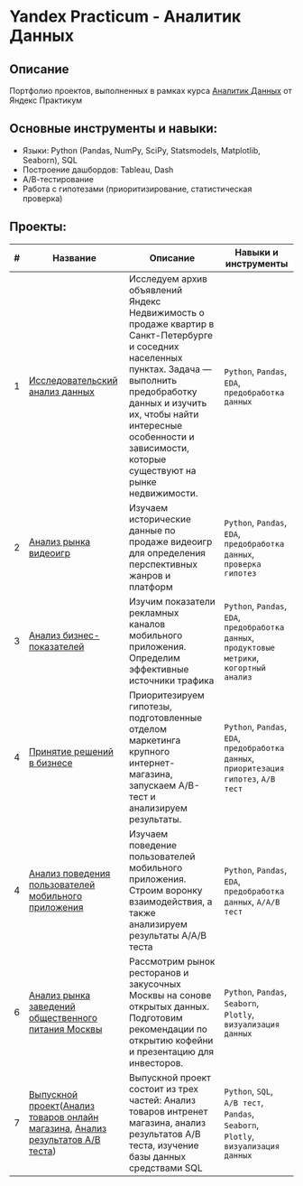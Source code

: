 # Yandex Practicum - Аналитик Данных

## Описание
Портфолио проектов, выполненных в рамках курса [Аналитик Данных](https://practicum.yandex.ru/data-analyst/) от Яндекс Практикум

## Основные инструменты и навыки:
- Языки: Python (Pandas, NumPy, SciPy, Statsmodels, Matplotlib, Seaborn), SQL
- Построение дашбордов: Tableau, Dash
- А/В-тестирование
- Работа с гипотезами (приоритизирование, статистическая проверка)

## Проекты:
| # | Название | Описание                                                    | Навыки и инструменты           |  
| --|-----------|-------------------|------------------------------------------------------------------|
| 1 | [Исследовательский анализ данных](exploratory_data_analysis/) | Исследуем архив объявлений Яндекс Недвижимость о продаже квартир в Санкт-Петербурге и соседних населенных пунктах. Задача — выполнить предобработку данных и изучить их, чтобы найти интересные особенности и зависимости, которые существуют на рынке недвижимости. | `Python`, `Pandas`, `EDA`, `предобработка данных` |
| 2 | [Анализ рынка видеоигр](video_game_market_analysis/) |Изучаем исторические данные по продаже видеоигр для определения перспективных жанров и платформ| `Python`, `Pandas`, `EDA`, `предобработка данных`, `проверка гипотез`|
| 3 | [Анализ бизнес-показателей](business_performance_analysis/) | Изучим показатели рекламных каналов мобильного приложения. Определим эффективные источники трафика | `Python`, `Pandas`, `EDA`, `предобработка данных`, `продуктовые метрики`, `когортный анализ` |
| 4 | [Принятие решений в бизнесе](decision_making_in_business/) | Приоритезируем гипотезы, подготовленные отделом маркетинга крупного интернет-магазина, запускаем A/B-тест и анализируем результаты. | `Python`, `Pandas`, `EDA`, `предобработка данных`, `приоритезация гипотез`, `A/B тест` |
| 4 | [Анализ поведения пользователей мобильного приложения](mobile_app_funnel_analysis/) | Изучаем поведение пользователей мобильного приложения. Строим воронку взаимодействия, а также анализируем результаты A/A/B теста | `Python`, `Pandas`, `EDA`, `предобработка данных`, `A/A/B тест`|
| 6 | [Анализ рынка заведений общественного питания Москвы](cafe_market_analysis/) | Рассмотрим рынок ресторанов и закусочных Москвы на сонове открытых данных. Подготовим рекомендации по открытию кофейни и презентацию для инвесторов.|`Python`, `Pandas`, `Seaborn`, `Plotly`, `визуализация данных` |
| 7 | [Выпускной проект](final_project/)([Анализ товаров онлайн магазина](final_project/e_commerce_product_analysis/), [Анализ результатов A/B теста](final_project/AB_Test/)) | Выпускной проект состоит из трех частей: Анализ товаров интренет магазина, анализ результатов A/B теста, изучение базы данных средствами SQL|`Python`, `SQL`, `A/B тест`, `Pandas`, `Seaborn`, `Plotly`, `визуализация данных` |


   

